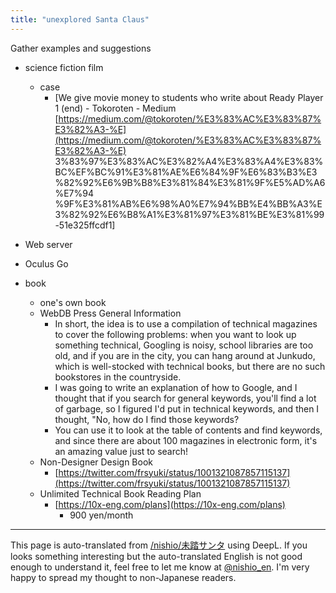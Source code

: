 ```yaml
---
title: "unexplored Santa Claus"
---
```


Gather examples and suggestions

- science fiction film
    - case
        - [We give movie money to students who write about Ready Player 1 (end) - Tokoroten - Medium [https://medium.com/@tokoroten/%E3%83%AC%E3%83%87%E3%82%A3-%E](https://medium.com/@tokoroten/%E3%83%AC%E3%83%87%E3%82%A3-%E) 3%83%97%E3%83%AC%E3%82%A4%E3%83%A4%E3%83%BC%EF%BC%91%E3%81%AE%E6%84%9F%E6%83%B3%E3%82%92%E6%9B%B8%E3%81%84%E3%81%9F%E5%AD%A6%E7%94 %9F%E3%81%AB%E6%98%A0%E7%94%BB%E4%BB%A3%E3%82%92%E6%B8%A1%E3%81%97%E3%81%BE%E3%81%99-51e325ffcdf1]
- Web server

- Oculus Go
- book
    - one's own book
    - WebDB Press General Information
        - In short, the idea is to use a compilation of technical magazines to cover the following problems: when you want to look up something technical, Googling is noisy, school libraries are too old, and if you are in the city, you can hang around at Junkudo, which is well-stocked with technical books, but there are no such bookstores in the countryside.
        - I was going to write an explanation of how to Google, and I thought that if you search for general keywords, you'll find a lot of garbage, so I figured I'd put in technical keywords, and then I thought, "No, how do I find those keywords?
        - You can use it to look at the table of contents and find keywords, and since there are about 100 magazines in electronic form, it's an amazing value just to search!
    - Non-Designer Design Book
        - [https://twitter.com/frsyuki/status/1001321087857115137](https://twitter.com/frsyuki/status/1001321087857115137)
    - Unlimited Technical Book Reading Plan
        - [https://10x-eng.com/plans](https://10x-eng.com/plans)
            - 900 yen/month

---
This page is auto-translated from [/nishio/未踏サンタ](https://scrapbox.io/nishio/未踏サンタ) using DeepL. If you looks something interesting but the auto-translated English is not good enough to understand it, feel free to let me know at [@nishio_en](https://twitter.com/nishio_en). I'm very happy to spread my thought to non-Japanese readers.
